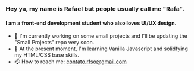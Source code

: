 ### Hey ya, my name is Rafael but people usually call me "Rafa".
#### I am a front-end development student who also loves UI/UX design.

- 🔭 I'm currently working on some small projects and I'll be updating the "Small Projects" repo very soon. 
- 🌱 At the present moment, I'm learning Vanilla Javascript and solidfying my HTML/CSS base skills. 
- 📫 How to reach me: contato.rfso@gmail.com 
